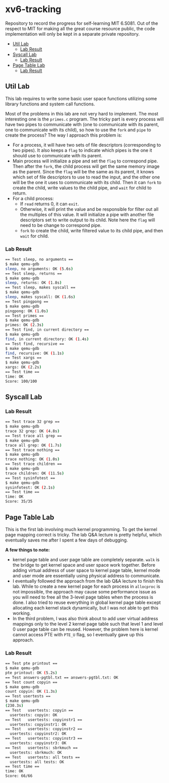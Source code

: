 # xv6-tracking
Repository to record the progress for self-learning MIT 6.S081. Out of the respect to MIT for making all the great course resource public, the code implementation will only be kept in a separate private repository.
- [Util Lab](#util-lab)
    - [Lab Result](#lab-result)
- [Syscall Lab](#syscall-lab)
    - [Lab Result](#lab-result-2)
- [Page Table Lab](#page-table-lab)
    - [Lab Result](#lab-result-3)

## Util Lab
This lab requires to write some basic user space functions utilizing some library functions and system call functions.

Most of the problems in this lab are not very hard to implement. The most interesting one is the `primes.c` program. The tricky part is every process will have two pipes to communicate with (one to communicate with its parent, one to communicate with its child), so how to use the `fork` and `pipe` to create the process? The way I approach this problem is:
- For a process, it will have two sets of file descriptors (corresponding to two pipes). It also keeps a `flag` to indicate which pipes is the one it should use to communicate with its parent.
- Main process will initialize a pipe and set the `flag` to correspond pipe. Then after the `fork`, the child process will get the same memory image as the parent. Since the `flag` will be the same as its parent, it knows which set of file descriptors to use to read the input, and the other one will be the one it uses to communicate with its child. Then it can `fork` to create the child, write values to the child pipe, and `wait` for child to return.
- For a child process:
    - If `read` returns 0, it can `exit`.
    - Otherwise, it will print the value and be responsible for filter out all the multiples of this value. It will initialize a pipe with another file descriptors set to write output to its child. Note here the `flag` will need to be change to correspond pipe.
    - `fork` to create the child, write filtered value to its child pipe, and then `wait` for child.

### Lab Result
```sh
== Test sleep, no arguments ==
$ make qemu-gdb
sleep, no arguments: OK (5.6s)
== Test sleep, returns ==
$ make qemu-gdb
sleep, returns: OK (1.8s)
== Test sleep, makes syscall ==
$ make qemu-gdb
sleep, makes syscall: OK (1.6s)
== Test pingpong ==
$ make qemu-gdb
pingpong: OK (1.0s)
== Test primes ==
$ make qemu-gdb
primes: OK (2.3s)
== Test find, in current directory ==
$ make qemu-gdb
find, in current directory: OK (1.4s)
== Test find, recursive ==
$ make qemu-gdb
find, recursive: OK (1.1s)
== Test xargs ==
$ make qemu-gdb
xargs: OK (2.2s)
== Test time ==
time: OK
Score: 100/100
```

## Syscall Lab

### Lab Result
```sh
== Test trace 32 grep ==
$ make qemu-gdb
trace 32 grep: OK (4.8s)
== Test trace all grep ==
$ make qemu-gdb
trace all grep: OK (1.7s)
== Test trace nothing ==
$ make qemu-gdb
trace nothing: OK (1.0s)
== Test trace children ==
$ make qemu-gdb
trace children: OK (11.5s)
== Test sysinfotest ==
$ make qemu-gdb
sysinfotest: OK (2.1s)
== Test time ==
time: OK
Score: 35/35
```

## Page Table Lab
This is the first lab involving much kernel programming. To get the kernel page mapping correct is tricky. The lab Q&A lecture is pretty helpful, which eventually saves me after I spent a few days of debugging.

**A few things to note:**
- kernel page table and user page table are completely separate. `walk` is the bridge to get kernel space and user space work together. Before adding virtual address of user space to kernel page table, kernel mode and user mode are essentially using physical address to communicate.
- I eventually followed the approach from the lab Q&A lecture to finish this lab. While to create a new kernel page for each process in `allocproc` is not impossible, the approach may cause some performance issue as you will need to free all the 3-level page tables when the process is done. I also tried to reuse everything in global kernel page table except allocating each kernel stack dynamically, but I was not able to get this working.
- In the third problem, I was also think about to add user virtual address mappings only to the level 2 kernel page table such that level 1 and level 0 user page table can be reused. However, the problem here is kernel cannot access PTE with `PTE_U` flag, so I eventually gave up this approach.

### Lab Result
```sh
== Test pte printout ==
$ make qemu-gdb
pte printout: OK (5.2s)
== Test answers-pgtbl.txt == answers-pgtbl.txt: OK
== Test count copyin ==
$ make qemu-gdb
count copyin: OK (1.3s)
== Test usertests ==
$ make qemu-gdb
(230.3s)
== Test   usertests: copyin ==
  usertests: copyin: OK
== Test   usertests: copyinstr1 ==
  usertests: copyinstr1: OK
== Test   usertests: copyinstr2 ==
  usertests: copyinstr2: OK
== Test   usertests: copyinstr3 ==
  usertests: copyinstr3: OK
== Test   usertests: sbrkmuch ==
  usertests: sbrkmuch: OK
== Test   usertests: all tests ==
  usertests: all tests: OK
== Test time ==
time: OK
Score: 66/66
```


